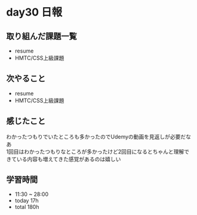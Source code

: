 # day30 日報
## 取り組んだ課題一覧
- resume
- HMTC/CSS上級課題

## 次やること
- resume
- HMTC/CSS上級課題

## 感じたこと
わかったつもりでいたところも多かったのでUdemyの動画を見返しが必要だなあ  
1回目はわかったつもりなところが多かったけど2回目になるとちゃんと理解できている内容も増えてきた感覚があるのは嬉しい
  
   
## 学習時間
- 11:30 ~ 28:00
- today 17h
- total 180h

